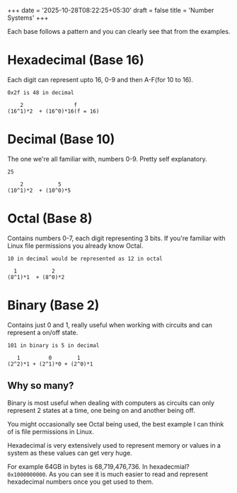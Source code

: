 +++
date = '2025-10-28T08:22:25+05:30'
draft = false
title = 'Number Systems'
+++

Each base follows a pattern and you can clearly see that from the examples.

# Hexadecimal (Base 16)

Each digit can represent upto 16, 0-9 and then A-F(for 10 to 16).

```
0x2f is 48 in decimal

    2                f
(16^1)*2  + (16^0)*16(f = 16)
```


# Decimal (Base 10)

The one we're all familiar with, numbers 0-9. Pretty self explanatory. 

```
25 

    2           5
(10^1)*2  + (10^0)*5
```

# Octal (Base 8)

Contains numbers 0-7, each digit representing 3 bits. If you're familiar with Linux file permissions you already know Octal.

```
10 in decimal would be represented as 12 in octal 

  1           2
(8^1)*1  + (8^0)*2
```

# Binary (Base 2)

Contains just 0 and 1, really useful when working with circuits and can represent a on/off state.

```
101 in binary is 5 in decimal

   1         0        1
(2^2)*1 + (2^1)*0 + (2^0)*1
```

## Why so many?

Binary is most useful when dealing with computers as circuits can only represent 2 states at a time, one being on and another being off.


You might occasionally see Octal being used, the best example I can think of is file permissions in Linux.


Hexadecimal is very extensively used to represent memory or values in a system as these values can get very huge.


For example 64GB in bytes is 68,719,476,736.
In hexadecmial? `0x1000000000`. 
As you can see it is much easier to read and represent hexadecimal numbers once you get used to them.
